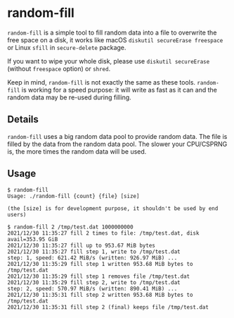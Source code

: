 # random-fill

`random-fill` is a simple tool to fill random data into a file to overwrite the free space on a disk,
it works like macOS `diskutil secureErase freespace` or Linux `sfill` in `secure-delete` package.

If you want to wipe your whole disk, please use `diskutil secureErase` (without `freespace` option) or `shred`.

Keep in mind, `random-fill` is not exactly the same as these tools. `random-fill` is working for a speed purpose: 
it will write as fast as it can and the random data may be re-used during filling.


## Details

`random-fill` uses a big random data pool to provide random data.
The file is filled by the data from the random data pool.
The slower your CPU/CSPRNG is, the more times the random data will be used. 

## Usage

```
$ random-fill
Usage: ./random-fill {count} {file} [size]

(the [size] is for development purpose, it shouldn't be used by end users)

$ random-fill 2 /tmp/test.dat 1000000000
2021/12/30 11:35:27 fill 2 times to file: /tmp/test.dat, disk avail=353.95 GiB
2021/12/30 11:35:27 fill up to 953.67 MiB bytes
2021/12/30 11:35:27 fill step 1, write to /tmp/test.dat
step: 1, speed: 621.42 MiB/s (written: 926.97 MiB) ...
2021/12/30 11:35:29 fill step 1 written 953.68 MiB bytes to /tmp/test.dat
2021/12/30 11:35:29 fill step 1 removes file /tmp/test.dat
2021/12/30 11:35:29 fill step 2, write to /tmp/test.dat
step: 2, speed: 570.97 MiB/s (written: 890.41 MiB) ...
2021/12/30 11:35:31 fill step 2 written 953.68 MiB bytes to /tmp/test.dat
2021/12/30 11:35:31 fill step 2 (final) keeps file /tmp/test.dat
```
